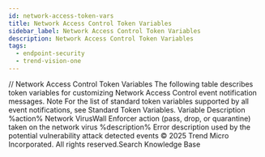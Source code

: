 ```yaml
---
id: network-access-token-vars
title: Network Access Control Token Variables
sidebar_label: Network Access Control Token Variables
description: Network Access Control Token Variables
tags:
  - endpoint-security
  - trend-vision-one
---
```


/*<![CDATA[*/ $('#title').html($('meta[name=map-description]').attr('content')); /*]]>*/ Network Access Control Token Variables The following table describes token variables for customizing Network Access Control event notification messages. Note For the list of standard token variables supported by all event notifications, see Standard Token Variables. Variable Description %action% Network VirusWall Enforcer action (pass, drop, or quarantine) taken on the network virus %description% Error description used by the potential vulnerability attack detected events © 2025 Trend Micro Incorporated. All rights reserved.Search Knowledge Base